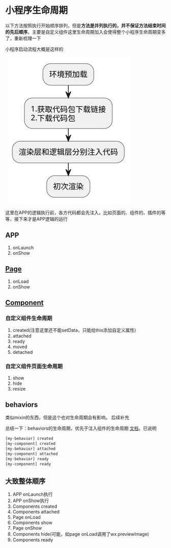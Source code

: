 # 小程序生命周期
以下方法按照执行开始顺序排列，但是**方法是并列执行的，并不保证方法结束时间的先后顺序**。主要是自定义组件这里生命周期加入会使得整个小程序生命周期变多了，重新梳理一下

小程序启动流程大概是这样的

![](https://raw.githubusercontent.com/ManfredHu/manfredHu.github.io/master/images/mp/life-cycle.svg)


这里在APP的逻辑执行前，各方代码都会先注入，比如页面的、组件的、插件的等等，接下来才是APP逻辑的运行
## APP

1. onLaunch
2. onShow

## [Page](https://developers.weixin.qq.com/miniprogram/dev/framework/app-service/page-life-cycle.html)
1. onLoad
2. onShow

## [Component](https://developers.weixin.qq.com/miniprogram/dev/framework/custom-component/lifetimes.html)

### 自定义组件生命周期
1. created(注意这里还不能setData，只能给this添加自定义属性)
2. attached
3. ready
4. moved
5. detached

### 自定义组件页面生命周期
1. show
2. hide
3. resize

## behaviors
类似mixin的东西，但是这个也对生命周期会有影响。
后续补充

总结一下：behaviors的生命周期，优先于注入组件的生命周期
[文档](https://developers.weixin.qq.com/miniprogram/dev/framework/custom-component/behaviors.html)，已说明

```
[my-behavior] created
[my-component] created
[my-behavior] attached
[my-component] attached
[my-behavior] ready
[my-component] ready
```
## 大致整体顺序
1. APP onLaunch执行
2. APP onShow执行
3. Components created
4. Components attached
5. Page onLoad
6. Components show
7. Page onShow
8. Components hide(可能，如page onLoad调用了wx.previewImage)
9. Components ready